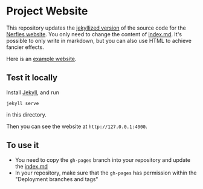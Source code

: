 # Project Website

This repository updates the [jekyllized version](https://github.com/shunzh/project_website) of the source code for the [Nerfies website](https://nerfies.github.io).
You only need to change the content of [index.md](/index.md). 
It's possible to only write in markdown, but you can also use HTML to achieve fancier effects.

Here is an [example website](https://shunzh.github.io/project_website/).

## Test it locally

Install [Jekyll](https://jekyllrb.com/docs/installation/), and run
```
jekyll serve
```
in this directory.

Then you can see the website at `http://127.0.0.1:4000`.

## To use it

- You need to copy the `gh-pages` branch into your repository and update the [index.md](/index.md)
- In your repository, make sure that the `gh-pages` has permission within the "Deployment branches and tags"